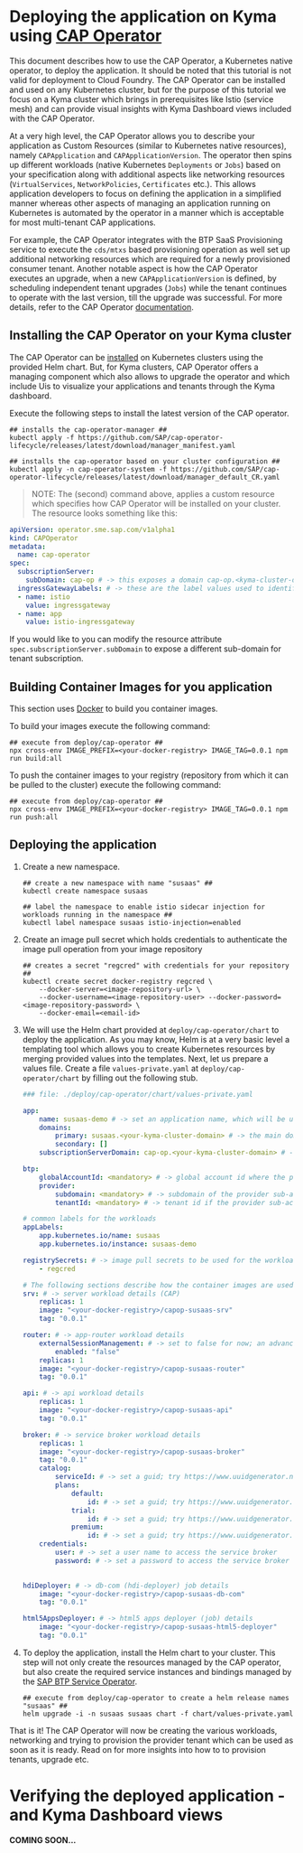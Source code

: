# Deploying the application on Kyma using [CAP Operator](https://github.com/SAP/cap-operator)

This document describes how to use the CAP Operator, a Kubernetes native operator, to deploy the application. It should be noted that this tutorial is not valid for deployment to Cloud Foundry. The CAP Operator can be installed and used on any Kubernetes cluster, but for the purpose of this tutorial we focus on a Kyma cluster which brings in prerequisites like Istio (service mesh) and can provide visual insights with Kyma Dashboard views included with the CAP Operator. 

At a very high level, the CAP Operator allows you to describe your application as Custom Resources (similar to Kubernetes native resources), namely `CAPApplication` and `CAPApplicationVersion`. The operator then spins up different workloads (native Kubernetes `Deployments` or `Jobs`) based on your specification along with additional aspects like networking resources (`VirtualServices`, `NetworkPolicies`, `Certificates` etc.). This allows application developers to focus on defining the application in a simplified manner whereas other aspects of managing an application running on Kubernetes is automated by the operator in a manner which is acceptable for most multi-tenant CAP applications.

For example, the CAP Operator integrates with the BTP SaaS Provisioning service to execute the `cds/mtxs` based provisioning operation as well set up additional networking resources which are required for a newly provisioned consumer tenant. Another notable aspect is how the CAP Operator executes an upgrade, when a new `CAPApplicationVersion` is defined, by scheduling independent tenant upgrades (`Jobs`) while the tenant continues to operate with the last version, till the upgrade was successful. For more details, refer to the CAP Operator [documentation](https://sap.github.io/cap-operator/).

## Installing the CAP Operator on your Kyma cluster

The CAP Operator can be [installed](https://sap.github.io/cap-operator/docs/installation/) on Kubernetes clusters using the provided Helm chart. But, for Kyma clusters, CAP Operator offers a managing component which also allows to upgrade the operator and which include Uis to visualize your applications and tenants through the Kyma dashboard.

Execute the following steps to install the latest version of the CAP operator.

```
## installs the cap-operator-manager ##
kubectl apply -f https://github.com/SAP/cap-operator-lifecycle/releases/latest/download/manager_manifest.yaml
```

```
## installs the cap-operator based on your cluster configuration ##
kubectl apply -n cap-operator-system -f https://github.com/SAP/cap-operator-lifecycle/releases/latest/download/manager_default_CR.yaml
```

> NOTE: The (second) command above, applies a custom resource which specifies how CAP Operator will be installed on your cluster. The resource looks something like this:
  ```yaml
  apiVersion: operator.sme.sap.com/v1alpha1
  kind: CAPOperator
  metadata:
    name: cap-operator
  spec:
    subscriptionServer:
      subDomain: cap-op # -> this exposes a domain cap-op.<kyma-cluster-domain> which can be called from SaaS Provisioning service during tenant subscription
    ingressGatewayLabels: # -> these are the label values used to identify the ingress gateway pods/service configured during istio installation; you do not have to change this for Kyma clusters
    - name: istio
      value: ingressgateway
    - name: app
      value: istio-ingressgateway
  ```
  If you would like to you can modify the resource attribute `spec.subscriptionServer.subDomain` to expose a different sub-domain for tenant subscription.

## Building Container Images for you application

This section uses [Docker](https://docs.docker.com/get-started/get-docker/) to build you container images.

To build your images execute the following command:
```
## execute from deploy/cap-operator ##
npx cross-env IMAGE_PREFIX=<your-docker-registry> IMAGE_TAG=0.0.1 npm run build:all
```

To push the container images to your registry (repository from which it can be pulled to the cluster) execute the following command:
```
## execute from deploy/cap-operator ##
npx cross-env IMAGE_PREFIX=<your-docker-registry> IMAGE_TAG=0.0.1 npm run push:all
```

## Deploying the application

1. Create a new namespace.
    ```
    ## create a new namespace with name "susaas" ##
    kubectl create namespace susaas

    ## label the namespace to enable istio sidecar injection for workloads running in the namespace ##
    kubectl label namespace susaas istio-injection=enabled
    ```

2. Create an image pull secret which holds credentials to authenticate the image pull operation from your image repository
    ```
    ## creates a secret "regcred" with credentials for your repository ##
    kubectl create secret docker-registry regcred \
        --docker-server=<image-repository-url> \
        --docker-username=<image-repository-user> --docker-password=<image-repository-password> \
        --docker-email=<email-id>
    ```

3. We will use the Helm chart provided at `deploy/cap-operator/chart` to deploy the application. As you may know, Helm is at a very basic level a templating tool which allows you to create Kubernetes resources by merging provided values into the templates. Next, let us prepare a values file.
   Create a file `values-private.yaml` at `deploy/cap-operator/chart` by filling out the following stub.
    ```yaml
    ### file: ./deploy/cap-operator/chart/values-private.yaml

    app:
        name: susaas-demo # -> set an application name, which will be used within service instances like xsuaa, saas-registry etc.
        domains:
            primary: susaas.<your-kyma-cluster-domain> # -> the main domain where the application is exposed
            secondary: []
        subscriptionServerDomain: cap-op.<your-kyma-cluster-domain> # -> the domain where the cap-operator subscription server is exposed; make sure the subdomain matches any changes you may have done during cap-operation installation

    btp:
        globalAccountId: <mandatory> # -> global account id where the provider sub-account is created  
        provider:
            subdomain: <mandatory> # -> subdomain of the provider sub-account
            tenantId: <mandatory> # -> tenant id if the provider sub-account

    # common labels for the workloads 
    appLabels:
        app.kubernetes.io/name: susaas
        app.kubernetes.io/instance: susaas-demo

    registrySecrets: # -> image pull secrets to be used for the workloads
        - regcred

    # The following sections describe how the container images are used and related configuration
    srv: # -> server workload details (CAP) 
        replicas: 1
        image: "<your-docker-registry>/capop-susaas-srv"
        tag: "0.0.1"

    router: # -> app-router workload details
        externalSessionManagement: # -> set to false for now; an advanced tutorial to scale the app-router is in the works
            enabled: "false"
        replicas: 1
        image: "<your-docker-registry>/capop-susaas-router"
        tag: "0.0.1"

    api: # -> api workload details
        replicas: 1
        image: "<your-docker-registry>/capop-susaas-api"
        tag: "0.0.1"

    broker: # -> service broker workload details
        replicas: 1
        image: "<your-docker-registry>/capop-susaas-broker"
        tag: "0.0.1"
        catalog:
            serviceId: # -> set a guid; try https://www.uuidgenerator.net/
            plans:
                default:
                    id: # -> set a guid; try https://www.uuidgenerator.net/
                trial:
                    id: # -> set a guid; try https://www.uuidgenerator.net/
                premium:
                    id: # -> set a guid; try https://www.uuidgenerator.net/
        credentials:
            user: # -> set a user name to access the service broker
            password: # -> set a password to access the service broker
  

    hdiDeployer: # -> db-com (hdi-deployer) job details
        image: "<your-docker-registry>/capop-susaas-db-com"
        tag: "0.0.1"

    html5AppsDeployer: # -> html5 apps deployer (job) details
        image: "<your-docker-registry>/capop-susaas-html5-deployer"
        tag: "0.0.1"
   ```

4. To deploy the application, install the Helm chart to your cluster. This step will not only create the resources managed by the CAP operator, but also create the required service instances and bindings managed by the [SAP BTP Service Operator](https://github.com/SAP/sap-btp-service-operator).
    ```
    ## execute from deploy/cap-operator to create a helm release names "susaas" ##
    helm upgrade -i -n susaas susaas chart -f chart/values-private.yaml
    ```

That is it! The CAP Operator will now be creating the various workloads, networking and trying to provision the provider tenant which can be used as soon as it is ready.
Read on for more insights into how to to provision tenants, upgrade etc.

# Verifying the deployed application - and Kyma Dashboard views

**COMING SOON...**